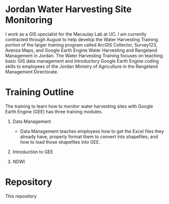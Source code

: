 # Jordan Water Harvesting Site Monitoring
I work as a GIS specialist for the Macaulay Lab at UC. I am currently contracted through August to help develop the Water Harvesting Training portion of the larger training program called ArcGIS Collector, Survey123, Avenza Maps, and Google Earth Engine Water Harvesting and Rangeland Management in Jordan. The Water Harvesting Training focuses on teaching basic GIS data management and introductory Google Earth Engine coding skills to employees of the Jordan Ministry of Agriculture in the Rangeland Management Directorate.

# Training Outline
The training to learn how to monitor water harvesting sites with Google Earth Engine (GEE) has three training modules.

1. Data Management
    * Data Management teaches employees how to get the Excel files they already have, properly format them to convert into shapefiles, and how to load those shapefiles into GEE.

2. Introduction to GEE

3. NDWI

# Repository

This repository
